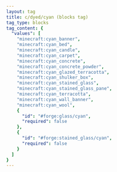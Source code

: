 ```yaml
---
layout: tag
title: c/dyed/cyan (blocks tag)
tag_type: blocks
tag_content: {
  "values": [
    "minecraft:cyan_banner",
    "minecraft:cyan_bed",
    "minecraft:cyan_candle",
    "minecraft:cyan_carpet",
    "minecraft:cyan_concrete",
    "minecraft:cyan_concrete_powder",
    "minecraft:cyan_glazed_terracotta",
    "minecraft:cyan_shulker_box",
    "minecraft:cyan_stained_glass",
    "minecraft:cyan_stained_glass_pane",
    "minecraft:cyan_terracotta",
    "minecraft:cyan_wall_banner",
    "minecraft:cyan_wool",
    {
      "id": "#forge:glass/cyan",
      "required": false
    },
    {
      "id": "#forge:stained_glass/cyan",
      "required": false
    }
  ]
}
---
```

